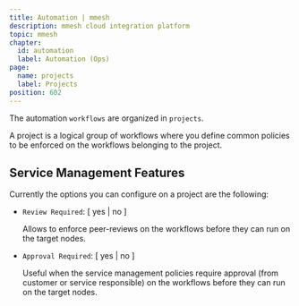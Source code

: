 ```yaml
---
title: Automation | mmesh
description: mmesh cloud integration platform
topic: mmesh
chapter:
  id: automation
  label: Automation (Ops)
page:
  name: projects
  label: Projects
position: 602
---
```


The automation `workflows` are organized in `projects`.

A project is a logical group of workflows where you define common policies to be enforced on the workflows belonging to the project.

## Service Management Features

Currently the options you can configure on a project are the following:

- `Review Required`: [ yes | no ]

  Allows to enforce peer-reviews on the workflows before they can run on the target nodes.

- `Approval Required`: [ yes | no ]

  Useful when the service management policies require approval (from customer or service responsible) on the workflows before they can run on the target nodes.
